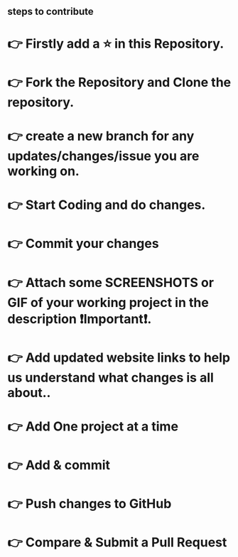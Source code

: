 ## steps to contribute
# 👉 Firstly add a ⭐ in this Repository. <br>
# 👉 Fork the Repository and Clone the repository. <br>
# 👉 create a new branch for any updates/changes/issue you are working on. <br>
# 👉 Start Coding and do changes. <br>
# 👉 Commit your changes <br>
# 👉 Attach some SCREENSHOTS or GIF of your working project in the description ❗Important❗.
# 👉 Add updated website links to help us understand what changes is all about.. <br>
# 👉 Add One project at a time
# 👉 Add & commit
# 👉 Push changes to GitHub
# 👉 Compare & Submit a Pull Request
